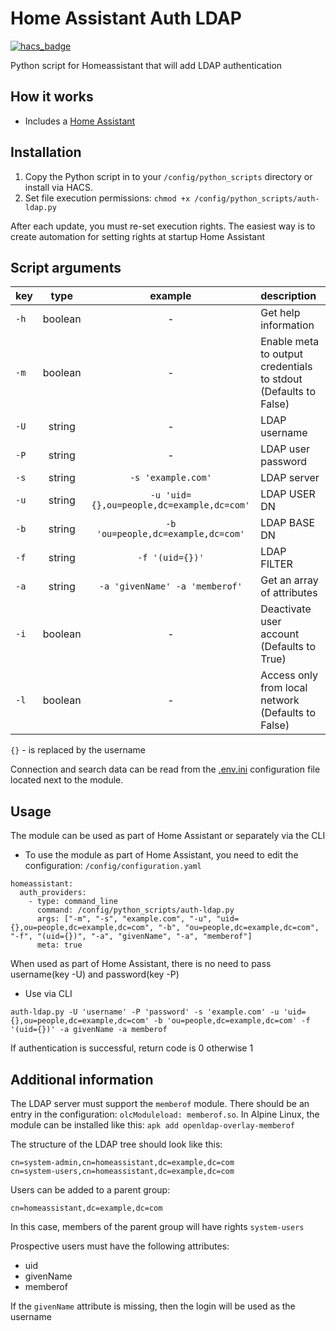 # Home Assistant Auth LDAP
[![hacs_badge](https://img.shields.io/badge/HACS-Default-orange.svg)](https://github.com/custom-components/hacs)

Python script for Homeassistant that will add LDAP authentication
## How it works
- Includes a [Home Assistant](https://www.home-assistant.io/docs/authentication/providers/#command-line)

## Installation
1. Copy the Python script in to your `/config/python_scripts` directory or install via HACS.
2. Set file execution permissions: `chmod +x /config/python_scripts/auth-ldap.py`

After each update, you must re-set execution rights. The easiest way is to create automation for setting rights at startup Home Assistant

## Script arguments
 key | type | example | description |
 :-- | :--: | :-----: | :---------- |
`-h` | boolean | - | Get help information
`-m` | boolean | - | Enable meta to output credentials to stdout<br>(Defaults to False)
`-U` | string  | - | LDAP username
`-P` | string  | - | LDAP user password
`-s` | string  | `-s 'example.com'` | LDAP server
`-u` | string  | `-u 'uid={},ou=people,dc=example,dc=com'` | LDAP USER DN
`-b` | string  | `-b 'ou=people,dc=example,dc=com'` | LDAP BASE DN
`-f` | string  | `-f '(uid={})'` | LDAP FILTER
`-a` | string  | `-a 'givenName' -a 'memberof'` | Get an array of attributes
`-i` | boolean | - | Deactivate user account<br>(Defaults to True)
`-l` | boolean | - | Access only from local network<br>(Defaults to False)

`{}` - is replaced by the username

Connection and search data can be read from the [.env.ini](https://github.com/Losenmann/ha-auth-ldap/blob/master/.env.ini) configuration file located next to the module.

## Usage
The module can be used as part of Home Assistant or separately via the CLI

- To use the module as part of Home Assistant, you need to edit the configuration: `/config/configuration.yaml`
```
homeassistant:
  auth_providers:
    - type: command_line
      command: /config/python_scripts/auth-ldap.py
      args: ["-m", "-s", "example.com", "-u", "uid={},ou=people,dc=example,dc=com", "-b", "ou=people,dc=example,dc=com", "-f", "(uid={})", "-a", "givenName", "-a", "memberof"]
      meta: true
```
When used as part of Home Assistant, there is no need to pass username(key -U) and password(key -P)
- Use via CLI

`auth-ldap.py -U 'username' -P 'password' -s 'example.com' -u 'uid={},ou=people,dc=example,dc=com' -b 'ou=people,dc=example,dc=com' -f '(uid={})' -a givenName -a memberof`

If authentication is successful, return code is 0 otherwise 1

## Additional information
The LDAP server must support the `memberof` module. There should be an entry in the configuration: `olcModuleload: memberof.so`. In Alpine Linux, the module can be installed like this: `apk add openldap-overlay-memberof`

The structure of the LDAP tree should look like this:
```
cn=system-admin,cn=homeassistant,dc=example,dc=com
cn=system-users,cn=homeassistant,dc=example,dc=com
```

Users can be added to a parent group:
```
cn=homeassistant,dc=example,dc=com
```
In this case, members of the parent group will have rights `system-users`

Prospective users must have the following attributes:
- uid
- givenName
- memberof

If the `givenName` attribute is missing, then the login will be used as the username
